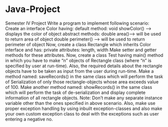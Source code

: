 # Java-Project
Semester lV Project
Write a program to implement following scenario:
Create an interface Color having:
default method: void showColor() -->  displays the color of object
abstract methods: double area()--> will be used to return area of object
double perimeter() --> will be used to return perimeter of object
Now, create a class Rectangle which inherits Color interface and has:
private attributes: length, width
Make setter and getter methods for these attributes.
Now, create a class Test having main() method in which you have to make “n” objects of
Rectangle class (where “n” is specified by user at run-time). Also, the required details about
the rectangle objects have to be taken as input from the user during run-time.
Make a method named: saveRecords() in the same class which will perform the task of
Serialization of only those rectangle-objects whose area exceeds value of 100.
Make another method named: showRecords() in the same class which will perform the task
of de-serialization and display complete information of all rectangle objects.
Note: Don’t make any separate instance variable other than the ones specified in above
scenario. Also, make use proper exception handling by using inbuilt exception-classes and 
also make your own custom exception class to deal with the exceptions such as user
entering a negative no.
